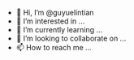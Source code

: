 - 👋 Hi, I’m @guyuelintian
- 👀 I’m interested in ...
- 🌱 I’m currently learning ...
- 💞️ I’m looking to collaborate on ...
- 📫 How to reach me ...

<!---
guyuelintian/guyuelintian is a ✨ special ✨ repository because its `README.md` (this file) appears on your GitHub profile.
You can click the Preview link to take a look at your changes.
--->

